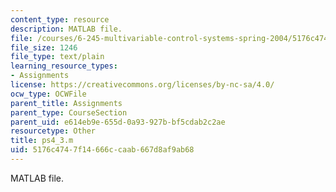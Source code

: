 ```yaml
---
content_type: resource
description: MATLAB file.
file: /courses/6-245-multivariable-control-systems-spring-2004/5176c4747f14666ccaab667d8af9ab68_ps4_3.m
file_size: 1246
file_type: text/plain
learning_resource_types:
- Assignments
license: https://creativecommons.org/licenses/by-nc-sa/4.0/
ocw_type: OCWFile
parent_title: Assignments
parent_type: CourseSection
parent_uid: e614eb9e-655d-0a93-927b-bf5cdab2c2ae
resourcetype: Other
title: ps4_3.m
uid: 5176c474-7f14-666c-caab-667d8af9ab68
---
```

MATLAB file.